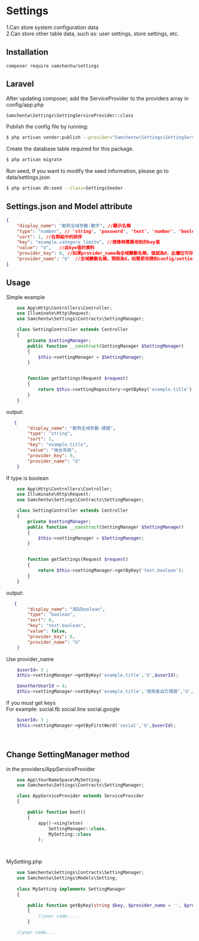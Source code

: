 # Settings
1.Can store system configuration data  
2.Can store other table data, such as: user settings, store settings, etc.  


## Installation
`composer require samchentw/settings`


## Laravel
After updating composer, add the ServiceProvider to the providers array in config/app.php
```sh
Samchentw\Settings\SettingServiceProvider::class
```

Publish the config file by running: 
```sh
$ php artisan vendor:publish --provider="Samchentw\Settings\SettingServiceProvider"
```
Create the database table required for this package.
```sh
$ php artisan migrate
```
Run seed, If you want to modify the seed information, please go to data/settings.json
```sh
$ php artisan db:seed --class=SettingsSeeder
```

## Settings.json and Model attribute
```json
{
    "display_name": "範例全域參數-數字", //顯示名稱
    "type": "number", // 'string', 'password', 'text', 'number', 'boolean', 'html', 'date', 'date_time','json'
    "sort": 1, //在群組中的排序
    "key": "example.category_limite", //搜尋時需要用到的key值
    "value": "4",   //此kye值的資料
    "provider_key": 0, //如果provider_name為全域變數名稱，值就為0，此欄位可存UserId或其他表Id
    "provider_name": "G"  //全域變數名稱，預設為G，如需更改請到config/setting.php修改
}
```

## Usage

Simple example

```php
    use App\Http\Controllers\Controller;
    use Illuminate\Http\Request;
    use Samchentw\Settings\Contracts\SettingManager;

    class SettingController extends Controller
    {
        private $settingManager;
        public function __construct(SettingManager $SettingManager)
        {
            $this->settingManager = $SettingManager;
        }


        function getSettings(Request $request)
        {
            return $this->settingRepository->getByKey('example.title');
        }
    }
```

output:
```json
   {
        "display_name": "範例全域參數-標題",
        "type": "string",
        "sort": 1,
        "key": "example.title",
        "value": "後台系統",
        "provider_key": 0,
        "provider_name": "G"
    }
```

If type is boolean

```php
    use App\Http\Controllers\Controller;
    use Illuminate\Http\Request;
    use Samchentw\Settings\Contracts\SettingManager;

    class SettingController extends Controller
    {
        private $settingManager;
        public function __construct(SettingManager $SettingManager)
        {
            $this->settingManager = $SettingManager;
        }


        function getSettings(Request $request)
        {
            return $this->settingManager->getByKey('test.boolean');
        }
    }
```

output:
```json
   {
        "display_name": "測試boolean",
        "type": "boolean",
        "sort": 0,
        "key": "test.boolean",
        "value": false,
        "provider_key": 0,
        "provider_name": "G"
    }
```

Use provider_name 
```php
    $userId= 3 ;
    $this->settingManager->getByKey('example.title','U',$userId);

    $anotherUserId = 4;
    $this->settingManager->setByKey('example.title','使用者自訂標題','U',$anotherUserId);
```

If you must get keys  
For example:
    social.fb
    social.line
    social.google

```php
    $userId= 3 ;
    $this->settingManager->getByFirstWord('social','U',$userId);

   
```

## Change SettingManager method
in the providers/AppServiceProvider

```php
    use App\YourNameSpace\MySetting;
    use Samchentw\Settings\Contracts\SettingManager;

    class AppServiceProvider extends ServiceProvider
    {

        public function boot()
        {
            app()->singleton(
                SettingManager::class,
                MySetting::class
            );

   
```

MySetting.php
```php
    use Samchentw\Settings\Contracts\SettingManager;
    use Samchentw\Settings\Models\Setting;
    
    class MySetting implements SettingManager
    {

        public function getByKey(string $key, $provider_name = '', $provider_key = null)
        {
            //your code....
        }

    //your code....
```